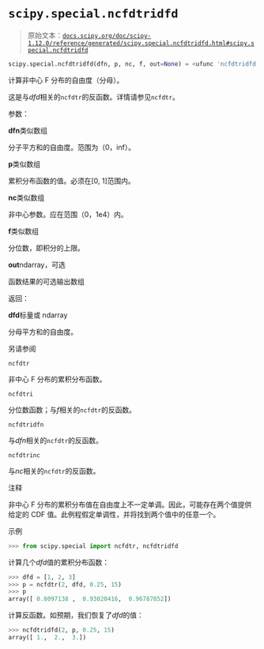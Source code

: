 # `scipy.special.ncfdtridfd`

> 原始文本：[`docs.scipy.org/doc/scipy-1.12.0/reference/generated/scipy.special.ncfdtridfd.html#scipy.special.ncfdtridfd`](https://docs.scipy.org/doc/scipy-1.12.0/reference/generated/scipy.special.ncfdtridfd.html#scipy.special.ncfdtridfd)

```py
scipy.special.ncfdtridfd(dfn, p, nc, f, out=None) = <ufunc 'ncfdtridfd'>
```

计算非中心 F 分布的自由度（分母）。

这是与*dfd*相关的`ncfdtr`的反函数。详情请参见`ncfdtr`。

参数：

**dfn**类似数组

分子平方和的自由度。范围为（0，inf）。

**p**类似数组

累积分布函数的值。必须在[0, 1]范围内。

**nc**类似数组

非中心参数。应在范围（0，1e4）内。

**f**类似数组

分位数，即积分的上限。

**out**ndarray，可选

函数结果的可选输出数组

返回：

**dfd**标量或 ndarray

分母平方和的自由度。

另请参阅

`ncfdtr`

非中心 F 分布的累积分布函数。

`ncfdtri`

分位数函数；与*f*相关的`ncfdtr`的反函数。

`ncfdtridfn`

与*dfn*相关的`ncfdtr`的反函数。

`ncfdtrinc`

与*nc*相关的`ncfdtr`的反函数。

注释

非中心 F 分布的累积分布值在自由度上不一定单调。因此，可能存在两个值提供给定的 CDF 值。此例程假定单调性，并将找到两个值中的任意一个。

示例

```py
>>> from scipy.special import ncfdtr, ncfdtridfd 
```

计算几个*dfd*值的累积分布函数：

```py
>>> dfd = [1, 2, 3]
>>> p = ncfdtr(2, dfd, 0.25, 15)
>>> p
array([ 0.8097138 ,  0.93020416,  0.96787852]) 
```

计算反函数。如预期，我们恢复了*dfd*的值：

```py
>>> ncfdtridfd(2, p, 0.25, 15)
array([ 1.,  2.,  3.]) 
```
